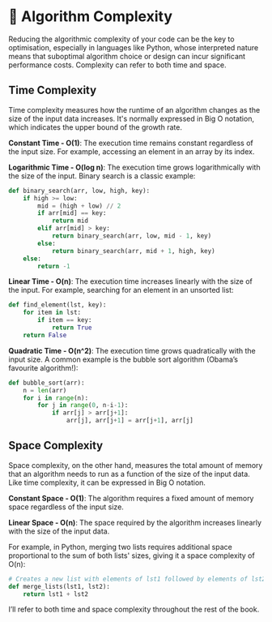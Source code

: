 # 🧠 Algorithm Complexity

Reducing the algorithmic complexity of your code can be the key to optimisation, especially in languages like Python, whose interpreted nature means that suboptimal algorithm choice or design can incur significant performance costs. Complexity can refer to both time and space.

## Time Complexity

Time complexity measures how the runtime of an algorithm changes as the size of the input data increases. It's normally expressed in Big O notation, which indicates the upper bound of the growth rate. 

**Constant Time - O(1)**: The execution time remains constant regardless of the input size. For example, accessing an element in an array by its index.

**Logarithmic Time - O(log n)**: The execution time grows logarithmically with the size of the input. Binary search is a classic example:

```python
def binary_search(arr, low, high, key):
    if high >= low:
        mid = (high + low) // 2
        if arr[mid] == key:
            return mid
        elif arr[mid] > key:
            return binary_search(arr, low, mid - 1, key)
        else:
            return binary_search(arr, mid + 1, high, key)
    else:
        return -1
```

**Linear Time - O(n)**: The execution time increases linearly with the size of the input. For example, searching for an element in an unsorted list:

```python
def find_element(lst, key):
    for item in lst:
        if item == key:
            return True
    return False
```

**Quadratic Time - O(n^2)**: The execution time grows quadratically with the input size. A common example is the bubble sort algorithm (Obama’s favourite algorithm!):

```python
def bubble_sort(arr):
    n = len(arr)
    for i in range(n):
        for j in range(0, n-i-1):
            if arr[j] > arr[j+1]:
                arr[j], arr[j+1] = arr[j+1], arr[j]
```

## Space Complexity

Space complexity, on the other hand, measures the total amount of memory that an algorithm needs to run as a function of the size of the input data. Like time complexity, it can be expressed in Big O notation.

**Constant Space - O(1)**: The algorithm requires a fixed amount of memory space regardless of the input size.

**Linear Space - O(n)**: The space required by the algorithm increases linearly with the size of the input data.

For example, in Python, merging two lists requires additional space proportional to the sum of both lists' sizes, giving it a space complexity of O(n):

```python
# Creates a new list with elements of lst1 followed by elements of lst2
def merge_lists(lst1, lst2):
    return lst1 + lst2  
```

I’ll refer to both time and space complexity throughout the rest of the book. 

